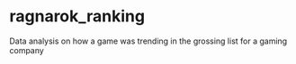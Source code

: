 # ragnarok_ranking

Data analysis on how a game was trending in the grossing list for a gaming company
